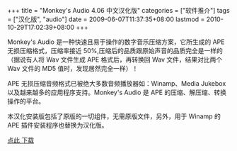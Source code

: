 +++
title = "Monkey&#039;s Audio 4.06 中文汉化版"
categories = ["软件推介"]
tags = ["汉化版", "audio"]
date = 2009-06-07T11:37:35+08:00
lastmod = 2010-10-29T17:02:39+08:00
+++



Monkey&#39;s Audio 是一种快速且易于操作的数字音乐压缩方案，它所生成的 APE 无损压缩格式，压缩率接近 50%,压缩后的品质跟原始声音的品质完全是一样的（据说有人将 Wav 文件生成 APE 格式后，再转换回 Wav 文件，结果对比两个 Wav 文件的 MD5 值时，发现居然完全一样）！

APE 无损压缩音频格式已被绝大多数音频播放器如：Winamp、Media Jukebox 以及越来越多的应用程序支持。Monkey&#39;s Audio 是 APE 的压缩、解压缩、转换操作的平台。

本汉化安装版包括了原版的一切组件，无需原版文件，另外，用于 Winamp 的 APE 插件安装程序也替换为汉化版。

[点此 下载](ftp://218.5.72.125/downloads/HA_Mac406_chenmy.exe)
